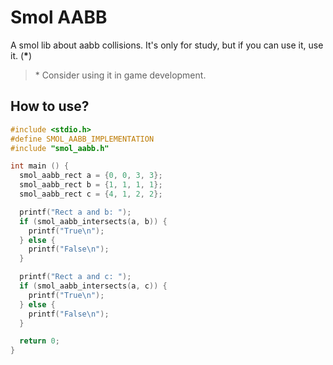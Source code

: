 # Smol AABB
A smol lib about aabb collisions.
It's only for study, but if you can use it, use it. (**\***)  
> \* Consider using it in game development.

## How to use?
``` c
#include <stdio.h>
#define SMOL_AABB_IMPLEMENTATION
#include "smol_aabb.h"

int main () {
  smol_aabb_rect a = {0, 0, 3, 3};
  smol_aabb_rect b = {1, 1, 1, 1};
  smol_aabb_rect c = {4, 1, 2, 2};

  printf("Rect a and b: ");
  if (smol_aabb_intersects(a, b)) {
    printf("True\n");
  } else {
    printf("False\n");
  }

  printf("Rect a and c: ");
  if (smol_aabb_intersects(a, c)) {
    printf("True\n");
  } else {
    printf("False\n");
  }

  return 0;
}
```
